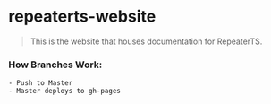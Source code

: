 # repeaterts-website

> This is the website that houses documentation for RepeaterTS.

### How Branches Work:
    - Push to Master
    - Master deploys to gh-pages